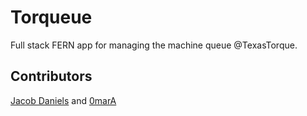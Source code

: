 # Torqueue

Full stack FERN app for managing the machine queue @TexasTorque. 

## Contributors

[Jacob Daniels](https://github.com/firebanner64) and [0marA](https://github.com/0marA)
